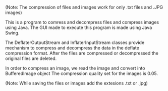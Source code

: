 (Note: The compression of files and images work for only .txt files and .JPG images)

This is a program to comress and decompress files and compress images using Java.
The GUI made to execute this program is made using Java Swing.

The DeflaterOutputStream and InflaterInputStream classes provide mechanism to compress and decompress the data in the deflate compression format.
After the files are compressed or decompressed the original files are deleted. 

In order to compress an image, we read the image and convert into BufferedImage object
The compression quality set for the images is 0.05.

(Note: While saving the files or images add the extesions .txt or .jpg)
